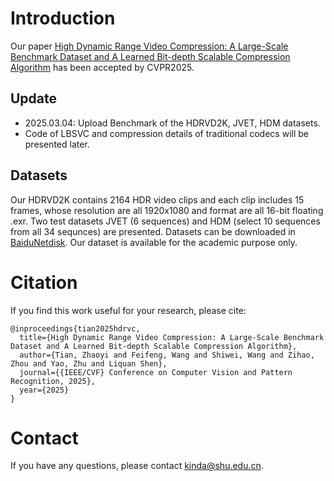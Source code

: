 # Introduction
Our paper [High Dynamic Range Video Compression: A Large-Scale Benchmark Dataset and A Learned Bit-depth Scalable Compression Algorithm](http://arxiv.org/abs/2503.00410) has been accepted by CVPR2025.



## Update
* 2025.03.04: Upload Benchmark of the HDRVD2K, JVET, HDM datasets.
* Code of LBSVC and compression details of traditional codecs will be presented later.

## Datasets
Our HDRVD2K contains 2164 HDR video clips and each clip includes 15 frames, whose resolution are all 1920x1080 and format are all 16-bit floating .exr. Two test datasets JVET (6 sequences) and HDM (select 10 sequences from all 34 sequnces) are presented. Datasets can be downloaded in [BaiduNetdisk](https://pan.baidu.com/s/1xPqDj3Fn9meQ7sj-E7_Jqg?pwd=T710). Our dataset is available for the academic purpose only.

# Citation
If you find this work useful for your research, please cite:
```
@inproceedings{tian2025hdrvc,
  title={High Dynamic Range Video Compression: A Large-Scale Benchmark Dataset and A Learned Bit-depth Scalable Compression Algorithm},
  author={Tian, Zhaoyi and Feifeng, Wang and Shiwei, Wang and Zihao, Zhou and Yao, Zhu and Liquan Shen},
  journal={{IEEE/CVF} Conference on Computer Vision and Pattern Recognition, 2025},
  year={2025}
}
```

# Contact
If you have any questions, please contact kinda@shu.edu.cn.
